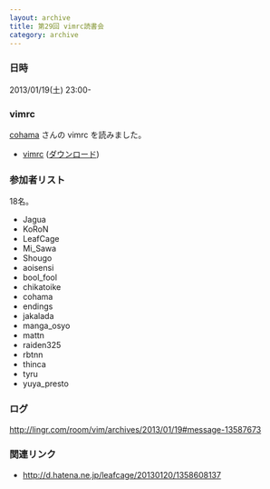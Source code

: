 ```yaml
---
layout: archive
title: 第29回 vimrc読書会
category: archive
---
```


### 日時
2013/01/19(土) 23:00-

### vimrc
[cohama](https://github.com/cohama) さんの vimrc を読みました。

- [vimrc](https://github.com/cohama/.vim/blob/284b2c2a4af9372aea257fd2465cc1eb8d52e584/.vimrc) ([ダウンロード](https://raw.github.com/cohama/.vim/284b2c2a4af9372aea257fd2465cc1eb8d52e584/.vimrc))

### 参加者リスト

18名。

- Jagua
- KoRoN
- LeafCage
- Mi_Sawa
- Shougo
- aoisensi
- bool_fool
- chikatoike
- cohama
- endings
- jakalada
- manga_osyo
- mattn
- raiden325
- rbtnn
- thinca
- tyru
- yuya_presto

### ログ
<http://lingr.com/room/vim/archives/2013/01/19#message-13587673>

### 関連リンク
- <http://d.hatena.ne.jp/leafcage/20130120/1358608137>
